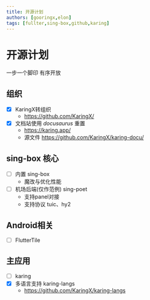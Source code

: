 ```yaml
---
title: 开源计划
authors: [gooringx,elon]
tags: [fullter,sing-box,github,karing]
---
```


# 开源计划
一步一个脚印 有序开放

## 组织
- [x] KaringX转组织
  - https://github.com/KaringX/
- [x] 文档站使用 *docusaurus* 重置
  - https://karing.app/
  - 源文件 https://github.com/KaringX/karing-docu/


## sing-box 核心
- [ ] 内置 sing-box
  - 魔改与优化性能
- [ ] 机场后端(仅作范例) sing-poet
  - 支持panel对接
  - 支持协议 tuic、hy2


## Android相关
- [ ] FlutterTile


## 主应用
- [ ] karing
- [x] 多语言支持 karing-langs
  - https://github.com/KaringX/karing-langs




